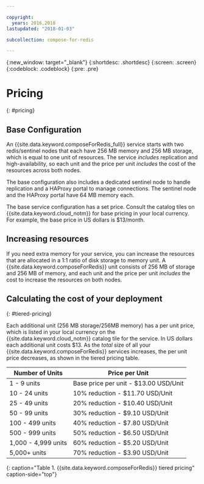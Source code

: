 ```yaml
---

copyright:
  years: 2016,2018
lastupdated: "2018-01-03"

subcollection: compose-for-redis

---
```


{:new_window: target="_blank"}
{:shortdesc: .shortdesc}
{:screen: .screen}
{:codeblock: .codeblock}
{:pre: .pre}

# Pricing
{: #pricing}

## Base Configuration

An {{site.data.keyword.composeForRedis_full}} service starts with two redis/sentinel nodes that each have 256 MB memory and 256 MB storage, which is equal to one unit of resources. The service _includes_ replication and high-availability, so each unit and the price per unit _includes_ the cost of the resources across both nodes.

The base configuration also includes a dedicated sentinel node to handle replication and a HAProxy portal to manage connections. The sentinel node and the HAProxy portal have 64 MB memory each.

The base service configuration has a set price. Consult the catalog tiles on {{site.data.keyword.cloud_notm}} for base pricing in your local currency. For example, the base price in US dollars is $13/month.

## Increasing resources

If you need extra memory for your service, you can increase the resources that are allocated in a 1:1 ratio of disk storage to memory unit. A {{site.data.keyword.composeForRedis}} unit consists of 256 MB of storage and 256 MB of memory, and each unit and the price per unit _includes_ the cost to increase the resources on both nodes.

## Calculating the cost of your deployment
{: #tiered-pricing}

Each additional unit (256 MB storage/256MB memory) has a per unit price, which is listed in your local currency on the {{site.data.keyword.cloud_notm}} catalog tile for the service. In US dollars each additional unit costs $13. As the _total_ size of all your {{site.data.keyword.composeForRedis}} services increases, the per unit price decreases, as shown in the tiered pricing table.

Number of Units|Price per Unit
----------|-----------
1 - 9 units|Base price per unit - $13.00 USD/Unit
10 - 24 units|10% reduction - $11.70 USD/Unit
25 - 49 units|20% reduction - $10.40 USD/Unit
50 - 99 units|30% reduction - $9.10 USD/Unit
100 - 499 units|40% reduction - $7.80 USD/Unit
500 - 999 units|50% reduction - $6.50 USD/Unit
1,000 - 4,999 units|60% reduction - $5.20 USD/Unit
5,000+ units|70% reduction - $3.90 USD/Unit
{: caption="Table 1. {{site.data.keyword.composeForRedis}} tiered pricing" caption-side="top"}

